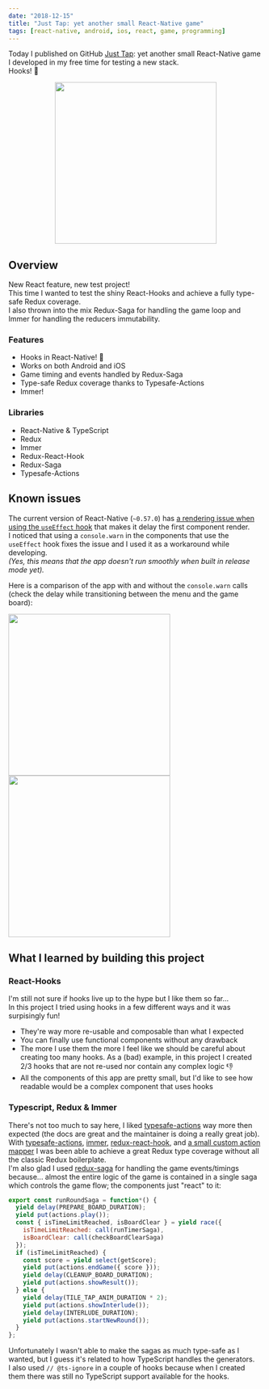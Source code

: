 ```yaml
---
date: "2018-12-15"
title: "Just Tap: yet another small React-Native game"
tags: [react-native, android, ios, react, game, programming]
---
```


Today I published on GitHub [Just Tap](https://github.com/mmazzarolo/just-tap): yet another small React-Native game I developed in my free time for testing a new stack.  
Hooks! 🎣

<p align="center">
<img src="https://github.com/mmazzarolo/just-tap/raw/master/.github/title.png" width="320"></img>
</p>

## Overview

New React feature, new test project!  
This time I wanted to test the shiny React-Hooks and achieve a fully type-safe Redux coverage.  
I also thrown into the mix Redux-Saga for handling the game loop and Immer for handling the reducers immutability.

### Features

- Hooks in React-Native! 🎣
- Works on both Android and iOS
- Game timing and events handled by Redux-Saga
- Type-safe Redux coverage thanks to Typesafe-Actions
- Immer!

### Libraries

- React-Native & TypeScript
- Redux
- Immer
- Redux-React-Hook
- Redux-Saga
- Typesafe-Actions

## Known issues

The current version of React-Native (`~0.57.0`) has [a rendering issue when using the `useEffect` hook](https://github.com/facebook/react-native/issues/21967#issuecomment-437118881) that makes it delay the first component render.  
I noticed that using a `console.warn` in the components that use the `useEffect` hook fixes the issue and I used it as a workaround while developing.  
_(Yes, this means that the app doesn't run smoothly when built in release mode yet)._

Here is a comparison of the app with and without the `console.warn` calls (check the delay while transitioning between the menu and the game board):

<div class="float-images">
<img src="https://github.com/mmazzarolo/just-tap/raw/master/.github/with-warn.gif" width="320"></img>
<img src="https://github.com/mmazzarolo/just-tap/raw/master/.github/without-warn.gif" width="320"></img>
</div>

## What I learned by building this project

### React-Hooks

I'm still not sure if hooks live up to the hype but I like them so far...  
In this project I tried using hooks in a few different ways and it was surpisingly fun!

- They're way more re-usable and composable than what I expected
- You can finally use functional components without any drawback
- The more I use them the more I feel like we should be careful about creating too many hooks. As a (bad) example, in this project I created 2/3 hooks that are not re-used nor contain any complex logic 👎
- All the components of this app are pretty small, but I'd like to see how readable would be a complex component that uses hooks

### Typescript, Redux & Immer

There's not too much to say here, I liked [typesafe-actions](https://github.com/piotrwitek/typesafe-actions) way more then expected (the docs are great and the maintainer is doing a really great job).  
With [typesafe-actions](https://github.com/piotrwitek/typesafe-actions), [immer](https://github.com/mweststrate/immer), [redux-react-hook](https://github.com/facebookincubator/redux-react-hook), and [a small custom action mapper](./src/utils/useMappedActions.ts) I was been able to achieve a great Redux type coverage without all the classic Redux boilerplate.  
I'm also glad I used [redux-saga](https://github.com/redux-saga/redux-saga) for handling the game events/timings because... almost the entire logic of the game is contained in a single saga which controls the game flow; the components just "react" to it:

```javascript
export const runRoundSaga = function*() {
  yield delay(PREPARE_BOARD_DURATION);
  yield put(actions.play());
  const { isTimeLimitReached, isBoardClear } = yield race({
    isTimeLimitReached: call(runTimerSaga),
    isBoardClear: call(checkBoardClearSaga)
  });
  if (isTimeLimitReached) {
    const score = yield select(getScore);
    yield put(actions.endGame({ score }));
    yield delay(CLEANUP_BOARD_DURATION);
    yield put(actions.showResult());
  } else {
    yield delay(TILE_TAP_ANIM_DURATION * 2);
    yield put(actions.showInterlude());
    yield delay(INTERLUDE_DURATION);
    yield put(actions.startNewRound());
  }
};
```

Unfortunately I wasn't able to make the sagas as much type-safe as I wanted, but I guess it's related to how TypeScript handles the generators.  
I also used `// @ts-ignore` in a couple of hooks because when I created them there was still no TypeScript support available for the hooks.

